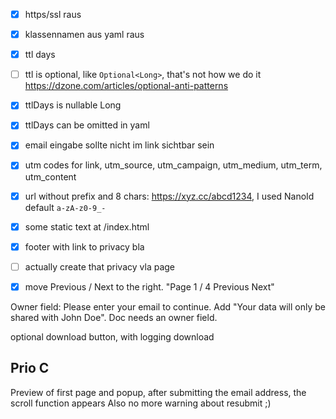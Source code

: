 - [x] https/ssl raus
- [x] klassennamen aus yaml raus
- [x] ttl days
- [ ] ttl is optional, like `Optional<Long>`, that's not how we do it https://dzone.com/articles/optional-anti-patterns
- [x] ttlDays is nullable Long
- [x] ttlDays can be omitted in yaml
- [x] email eingabe sollte nicht im link sichtbar sein
- [X] utm codes for link, utm_source, utm_campaign, utm_medium, utm_term, utm_content
- [x] url without prefix and 8 chars: https://xyz.cc/abcd1234, I used NanoId default `a-zA-z0-9_-`
- [x] some static text at /index.html
- [x] footer with link to privacy bla
- [ ] actually create that privacy vla page
- [x] move Previous / Next to the right. "Page 1 / 4 Previous Next"


Owner field: Please enter your email to continue. Add "Your data will only be shared with John Doe".
Doc needs an owner field.


optional download button, with logging download

## Prio C

Preview of first page and popup, after submitting the email address, the scroll function appears
Also no more warning about resubmit ;)
